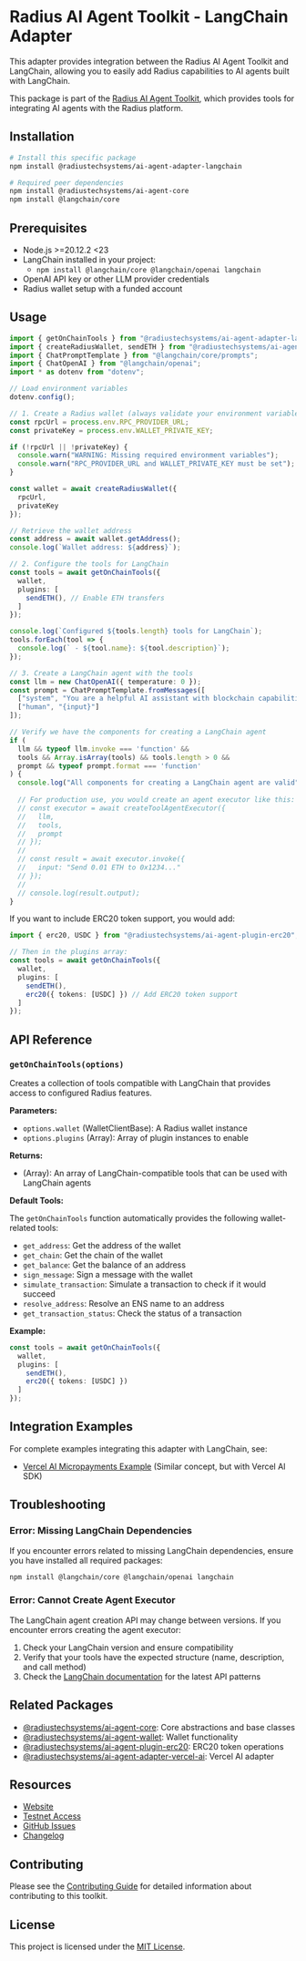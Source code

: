 # Radius AI Agent Toolkit - LangChain Adapter

This adapter provides integration between the Radius AI Agent Toolkit and LangChain, allowing you to easily add Radius capabilities to AI agents built with LangChain.

This package is part of the [Radius AI Agent Toolkit](https://github.com/radiustechsystems/ai-agent-toolkit), which provides tools for integrating AI agents with the Radius platform.

## Installation

```bash
# Install this specific package
npm install @radiustechsystems/ai-agent-adapter-langchain

# Required peer dependencies
npm install @radiustechsystems/ai-agent-core
npm install @langchain/core
```

## Prerequisites

- Node.js >=20.12.2 <23
- LangChain installed in your project:
  - `npm install @langchain/core @langchain/openai langchain`
- OpenAI API key or other LLM provider credentials
- Radius wallet setup with a funded account

## Usage

```typescript
import { getOnChainTools } from "@radiustechsystems/ai-agent-adapter-langchain";
import { createRadiusWallet, sendETH } from "@radiustechsystems/ai-agent-wallet";
import { ChatPromptTemplate } from "@langchain/core/prompts";
import { ChatOpenAI } from "@langchain/openai";
import * as dotenv from "dotenv";

// Load environment variables
dotenv.config();

// 1. Create a Radius wallet (always validate your environment variables)
const rpcUrl = process.env.RPC_PROVIDER_URL;
const privateKey = process.env.WALLET_PRIVATE_KEY;

if (!rpcUrl || !privateKey) {
  console.warn("WARNING: Missing required environment variables");
  console.warn("RPC_PROVIDER_URL and WALLET_PRIVATE_KEY must be set");
}

const wallet = await createRadiusWallet({
  rpcUrl,
  privateKey
});

// Retrieve the wallet address
const address = await wallet.getAddress();
console.log(`Wallet address: ${address}`);

// 2. Configure the tools for LangChain
const tools = await getOnChainTools({
  wallet,
  plugins: [
    sendETH(), // Enable ETH transfers
  ]
});

console.log(`Configured ${tools.length} tools for LangChain`);
tools.forEach(tool => {
  console.log(` - ${tool.name}: ${tool.description}`);
});

// 3. Create a LangChain agent with the tools
const llm = new ChatOpenAI({ temperature: 0 });
const prompt = ChatPromptTemplate.fromMessages([
  ["system", "You are a helpful AI assistant with blockchain capabilities."],
  ["human", "{input}"]
]);

// Verify we have the components for creating a LangChain agent
if (
  llm && typeof llm.invoke === 'function' &&
  tools && Array.isArray(tools) && tools.length > 0 &&
  prompt && typeof prompt.format === 'function'
) {
  console.log("All components for creating a LangChain agent are valid");
  
  // For production use, you would create an agent executor like this:
  // const executor = await createToolAgentExecutor({
  //   llm,
  //   tools,
  //   prompt
  // });
  //
  // const result = await executor.invoke({
  //   input: "Send 0.01 ETH to 0x1234..."
  // });
  //
  // console.log(result.output);
}
```

If you want to include ERC20 token support, you would add:

```typescript
import { erc20, USDC } from "@radiustechsystems/ai-agent-plugin-erc20";

// Then in the plugins array:
const tools = await getOnChainTools({
  wallet,
  plugins: [
    sendETH(), 
    erc20({ tokens: [USDC] }) // Add ERC20 token support
  ]
});
```

## API Reference

### `getOnChainTools(options)`

Creates a collection of tools compatible with LangChain that provides access to configured Radius features.

**Parameters:**

- `options.wallet` (WalletClientBase): A Radius wallet instance
- `options.plugins` (Array): Array of plugin instances to enable

**Returns:**

- (Array): An array of LangChain-compatible tools that can be used with LangChain agents

**Default Tools:**

The `getOnChainTools` function automatically provides the following wallet-related tools:

- `get_address`: Get the address of the wallet
- `get_chain`: Get the chain of the wallet
- `get_balance`: Get the balance of an address
- `sign_message`: Sign a message with the wallet
- `simulate_transaction`: Simulate a transaction to check if it would succeed
- `resolve_address`: Resolve an ENS name to an address
- `get_transaction_status`: Check the status of a transaction

**Example:**

```typescript
const tools = await getOnChainTools({
  wallet,
  plugins: [
    sendETH(),
    erc20({ tokens: [USDC] })
  ]
});
```

## Integration Examples

For complete examples integrating this adapter with LangChain, see:

- [Vercel AI Micropayments Example](https://github.com/radiustechsystems/ai-agent-toolkit/tree/main/typescript/examples/micropayments/vercel-ai) (Similar concept, but with Vercel AI SDK)

## Troubleshooting

### Error: Missing LangChain Dependencies

If you encounter errors related to missing LangChain dependencies, ensure you have installed all required packages:

```bash
npm install @langchain/core @langchain/openai langchain
```

### Error: Cannot Create Agent Executor

The LangChain agent creation API may change between versions. If you encounter errors creating the agent executor:

1. Check your LangChain version and ensure compatibility
2. Verify that your tools have the expected structure (name, description, and call method)
3. Check the [LangChain documentation](https://js.langchain.com/docs/modules/agents/) for the latest API patterns

## Related Packages

- [@radiustechsystems/ai-agent-core](https://github.com/radiustechsystems/ai-agent-toolkit/tree/main/typescript/packages/core): Core abstractions and base classes
- [@radiustechsystems/ai-agent-wallet](https://github.com/radiustechsystems/ai-agent-toolkit/tree/main/typescript/packages/wallets): Wallet functionality
- [@radiustechsystems/ai-agent-plugin-erc20](https://github.com/radiustechsystems/ai-agent-toolkit/tree/main/typescript/packages/plugins/erc20): ERC20 token operations
- [@radiustechsystems/ai-agent-adapter-vercel-ai](https://github.com/radiustechsystems/ai-agent-toolkit/tree/main/typescript/packages/adapters/vercel-ai): Vercel AI adapter

## Resources

- [Website](https://radiustech.xyz/)
- [Testnet Access](https://docs.radiustech.xyz/radius-testnet-access)
- [GitHub Issues](https://github.com/radiustechsystems/ai-agent-toolkit/issues)
- [Changelog](https://github.com/radiustechsystems/ai-agent-toolkit/blob/main/CHANGELOG.md)

## Contributing

Please see the [Contributing Guide](https://github.com/radiustechsystems/ai-agent-toolkit/blob/main/CONTRIBUTING.md) for detailed information about contributing to this toolkit.

## License

This project is licensed under the [MIT License](https://github.com/radiustechsystems/ai-agent-toolkit/blob/main/LICENSE).
